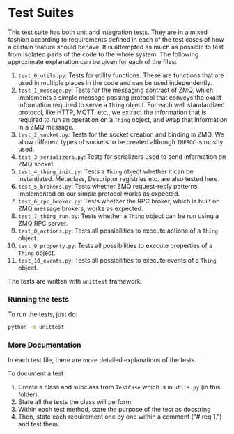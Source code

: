 # Test Suites

This test suite has both unit and integration tests. They are in a mixed fashion according to requirements defined in each
of the test cases of how a certain feature should behave. It is attempted as much as possible to test from isolated 
parts of the code to the whole system. The following approximate explanation can be given for each of the files:

1. `test_0_utils.py`: Tests for utility functions. These are functions that are used in multiple places in the code and can be used independently.
2. `test_1_message.py`: Tests for the messaging contract of ZMQ, which implements a simple message passing protocol that conveys the exact information required to serve a `Thing` object. For each well standardized protocol, like HTTP, MQTT, etc., we extract the information that is required to run an operation on a `Thing` object, and wrap that information in a ZMQ message. 
3. `test_2_socket.py`: Tests for the socket creation and binding in ZMQ. We allow different types of sockets to be created although `INPROC` is mostly used. 
4. `test_3_serializers.py`: Tests for serializers used to send information on ZMQ socket. 
5. `test_4_thing_init.py`: Tests a `Thing` object whether it can be instantiated. Metaclass, Descriptor registries etc. are also tested here.
6. `test_5_brokers.py`: Tests whether ZMQ request-reply patterns implemented on our simple protocol works as expected.
7. `test_6_rpc_broker.py`: Tests whether the RPC broker, which is built on ZMQ message brokers, works as expected.
8. `test_7_thing_run.py`: Tests whether a `Thing` object can be run using a ZMQ RPC server.
9. `test_8_actions.py`: Tests all possibilities to execute actions of a `Thing` object.
10. `test_9_property.py`: Tests all possibilities to execute properties of a `Thing` object.
11. `test_10_events.py`: Tests all possibilities to execute events of a `Thing` object.
 
The tests are written with `unittest` framework.  

### Running the tests

To run the tests, just do: 

```bash
python -m unittest
```

### More Documentation

In each test file, there are more detailed explanations of the tests. 

To document a test
1. Create a class and subclass from `TestCase` which is in `utils.py` (in this folder). 
2. State all the tests the class will perform
3. Within each test method, state the purpose of the test as docstring
4. Then, state each requirement one by one within a comment ("# req 1.") and test them. 
